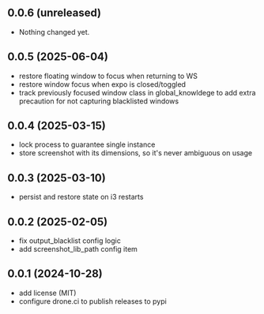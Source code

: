 ## 0.0.6 (unreleased)


- Nothing changed yet.


## 0.0.5 (2025-06-04)

- restore floating window to focus when returning to WS
- restore window focus when expo is closed/toggled
- track previously focused window class in global_knowldege to add
  extra precaution for not capturing blacklisted windows


## 0.0.4 (2025-03-15)

- lock process to guarantee single instance
- store screenshot with its dimensions, so it's never ambiguous on usage


## 0.0.3 (2025-03-10)

- persist and restore state on i3 restarts


## 0.0.2 (2025-02-05)

- fix output_blacklist config logic
- add screenshot_lib_path config item


## 0.0.1 (2024-10-28)

- add license (MIT)
- configure drone.ci to publish releases to pypi

